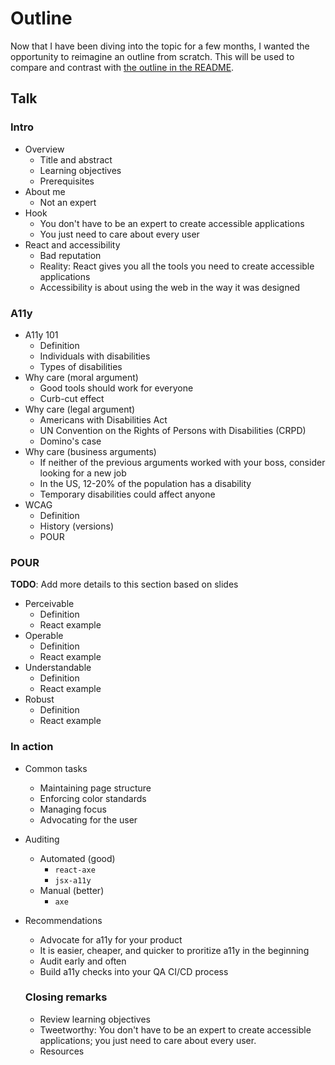 # Outline

Now that I have been diving into the topic for a few months, I wanted the opportunity to reimagine an outline from scratch. This will be used to compare and contrast with [the outline in the README](/README.md).

## Talk

### Intro
- Overview
  - Title and abstract
  - Learning objectives
  - Prerequisites
- About me
  - Not an expert
- Hook
  - You don't have to be an expert to create accessible applications
  - You just need to care about every user
- React and accessibility
  - Bad reputation
  - Reality: React gives you all the tools you need to create accessible applications
  - Accessibility is about using the web in the way it was designed
  
### A11y
- A11y 101
  - Definition
  - Individuals with disabilities
  - Types of disabilities
- Why care (moral argument)
  - Good tools should work for everyone
  - Curb-cut effect
- Why care (legal argument)
  - Americans with Disabilities Act
  - UN Convention on the Rights of Persons with Disabilities (CRPD)
  - Domino's case
- Why care (business arguments)
  - If neither of the previous arguments worked with your boss, consider looking for a new job
  - In the US, 12-20% of the population has a disability
  - Temporary disabilities could affect anyone
- WCAG
  - Definition
  - History (versions)
  - POUR
  
### POUR

**TODO**: Add more details to this section based on slides 

- Perceivable
  - Definition
  - React example
- Operable
  - Definition
  - React example
- Understandable
  - Definition
  - React example
- Robust
  - Definition
  - React example
  
### In action
- Common tasks
  - Maintaining page structure
  - Enforcing color standards
  - Managing focus
  - Advocating for the user
- Auditing
  - Automated (good)
    - `react-axe`
    - `jsx-a11y`
  - Manual (better)
    - `axe`
- Recommendations
  - Advocate for a11y for your product
  - It is easier, cheaper, and quicker to proritize a11y in the beginning
  - Audit early and often
  - Build a11y checks into your QA CI/CD process
      
  ### Closing remarks
  - Review learning objectives
  - Tweetworthy: You don't have to be an expert to create accessible applications; you just need to care about every user.
  - Resources
